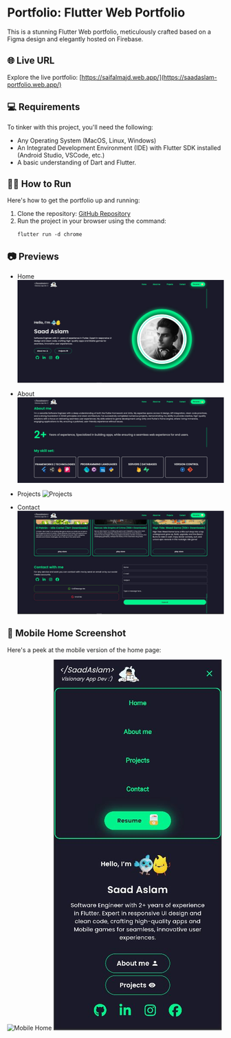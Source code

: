 # Portfolio: Flutter Web Portfolio

This is a stunning Flutter Web portfolio, meticulously crafted based on a Figma design and elegantly hosted on Firebase.

## 🌐 Live URL
Explore the live portfolio: [https://saifalmajd.web.app/](https://saadaslam-portfolio.web.app/)

## 💻 Requirements
To tinker with this project, you'll need the following:
- Any Operating System (MacOS, Linux, Windows)
- An Integrated Development Environment (IDE) with Flutter SDK installed (Android Studio, VSCode, etc.)
- A basic understanding of Dart and Flutter.

## 👨‍💻 How to Run
Here's how to get the portfolio up and running:
1. Clone the repository: [GitHub Repository](git@github.com:saadaslamdev/flutter_web_portfolio.git)
2. Run the project in your browser using the command:
   ```
   flutter run -d chrome
   ```

## 📷 Previews

- Home
  ![Home](./assets/previews/home_preview.JPG)

- About
  ![About](./assets/previews/about_preview.JPG)

- Projects 
  ![Projects](./assets/previews/projects_preview.JPG)

- Contact
  ![Contact](./assets/previews/contact_preview.JPG)

## 📱 Mobile Home Screenshot
Here's a peek at the mobile version of the home page:

   ![Mobile Home](./assets/previews/mobile_home_prevew.png)
   ![Mobile Side Bar View](./assets/previews/mobile_sidebar_preview.JPG)
